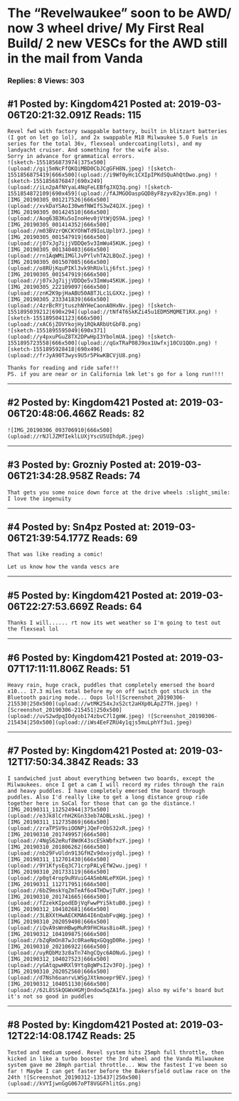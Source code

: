 # The &ldquo;Revelwaukee&rdquo; soon to be AWD/ now 3 wheel drive/ My First Real Build/ 2 new VESCs for the AWD still in the mail from Vanda

### Replies: 8 Views: 303

## \#1 Posted by: Kingdom421 Posted at: 2019-03-06T20:21:32.091Z Reads: 115

```
Revel fwd with factory swappable battery, built in blitzart batteries (I got on let go lol), and 2x swappable M18 Milwaukee 5.0 Fuels in series for the total 36v, flexseal undercoating(lots), and my landyacht cruiser. And something for the wife also.
Sorry in advance for grammatical errors.
![sketch-1551856873974|375x500](upload://gij5mNcFfQKQiMBD0CbJCgGFH8N.jpeg) ![sketch-1551856875419|666x500](upload://i9Wf0yHc1CXIpIPKdSQuAhQtDwo.png) ![sketch-1551856876847|690x249](upload://iLn2pAfNYyaL4NqFeLEBfgJXQ3q.png) ![sketch-1551854872109|690x459](upload://fAJMGOOaspGQD8yF8zyv82yv3Em.png) ![IMG_20190305_001217526|666x500](upload://xvkDaYSAoI30wmfNWIfS3wZ4QJX.jpeg) ![IMG_20190305_001424510|666x500](upload://Aog63B3Ku5oInoHev0jVtWjQS9A.jpeg) ![IMG_20190305_001414352|666x500](upload://m03BVzrQKCKYOhWTd9IoLUplbYJ.jpeg) ![IMG_20190305_001547919|666x500](upload://j07xJg7ijjVDDQe5v3ImWu45KUK.jpeg) ![IMG_20190305_001340403|666x500](upload://rn1AqWMiIMGlJvPYlvhTA2LBQoZ.jpeg) ![IMG_20190305_001507085|666x500](upload://o8RUjKquPIKl3vk9hRUxlLj6fst.jpeg) ![IMG_20190305_001547919|666x500](upload://j07xJg7ijjVDDQe5v3ImWu45KUK.jpeg) ![IMG_20190305_222109097|666x500](upload://znK2K9pjHaABU50ABTJLc1LGXXz.jpeg) ![IMG_20190305_233341839|666x500](upload://4zrBcRYjtuszhNYHeCaonA0HxNv.jpeg) ![sketch-1551895039212|690x294](upload://tNf4T6SkKZi45u1EDM5MQMET1RX.png) ![sketch-1551895041123|666x500](upload://xAC6jZOVYkojHy1RQkARbUtGbFB.png) 
![sketch-1551895595049|690x371](upload://y4pxuPGuZ8TX2DPwHpI3YbolmUA.jpeg) ![sketch-1551895723558|666x500](upload://qGxTRaP08J9ox1Uwfxj10CU1QOn.png) ![sketch-1551895928418|690x496](upload://frJyA90T3wys9U5r5PkwKBCVjU8.png) 

Thanks for reading and ride safe!!!
PS. if you are near or in California lmk let's go for a long run!!!!
```

---
## \#2 Posted by: Kingdom421 Posted at: 2019-03-06T20:48:06.466Z Reads: 82

```
![IMG_20190306_093706910|666x500](upload://rNJlJZMfIeklLUXjYscU5UIhdpR.jpeg)
```

---
## \#3 Posted by: Grozniy Posted at: 2019-03-06T21:34:28.958Z Reads: 74

```
That gets you some noice down force at the drive wheels :slight_smile:
I love the ingenuity
```

---
## \#4 Posted by: Sn4pz Posted at: 2019-03-06T21:39:54.177Z Reads: 69

```
That was like reading a comic! 

Let us know how the vanda vescs are
```

---
## \#5 Posted by: Kingdom421 Posted at: 2019-03-06T22:27:53.669Z Reads: 64

```
Thanks I will...... rt now its wet weather so I'm going to test out the flexseal lol
```

---
## \#6 Posted by: Kingdom421 Posted at: 2019-03-07T17:11:11.806Z Reads: 51

```
Heavy rain, huge crack, puddles that completely emersed the board x10... 17.3 miles total before my on off switch got stuck in the Bluetooth pairing mode... Oops lol![Screenshot_20190306-215530|250x500](upload://wtMK254xJxS2ct2aHXp0LApZ7TH.jpeg) ![Screenshot_20190306-215451|250x500](upload://uvS2wdpqIOdyob174zbvC7lIgmW.jpeg) ![Screenshot_20190306-215434|250x500](upload://iWs4EeFZRU4y1qjs5muLphYf3u1.jpeg)
```

---
## \#7 Posted by: Kingdom421 Posted at: 2019-03-12T17:50:34.384Z Reads: 33

```
I sandwiched just about everything between two boards, except the Milwaukees. once I get a cam I will record my rides through the rain and heavy puddles. I have completely emersed the board through puddles. Also I'd really like to get a long distance group ride together here in SoCal for those that can go the distance.![IMG_20190311_112524944|375x500](upload://e3Jk8lCrhH2KGn33eb7ADBLxskL.jpeg) ![IMG_20190311_112735869|666x500](upload://zraTPSV9siOONPjJQeFrObS32xR.jpeg) ![IMG_20190310_201749957|666x500](upload://4NgS62eRuf8WdK43scESkWbfxzY.jpeg) ![IMG_20190310_201806262|666x500](upload://nb29FvUldn913GfHZv9dxojydgl.jpeg) ![IMG_20190311_112701430|666x500](upload://9Y1KfysEq3C71crpPALyEfW2wu.jpeg) ![IMG_20190310_201733119|666x500](upload://p0gt4rop9uRVuiG4ASmbNLePXGH.jpeg) ![IMG_20190311_112717951|666x500](upload://6bZ9mskYqZmTeAf6o4THDwjTuRY.jpeg) ![IMG_20190310_201741665|666x500](upload://fZzekKIpodEDjVqFwwPYi5ktuB0.jpeg) ![IMG_20190312_104102681|666x500](upload://3LBXXtHwAECKMA64I6nQabFvqWg.jpeg) ![IMG_20190310_202059498|666x500](upload://iQvA9sWnHBwpMuR9FHCHas8io4R.jpeg) ![IMG_20190312_104109875|666x500](upload://bZqRmOn87wJc0RaeNqxGQqgD0Re.jpeg) ![IMG_20190310_202106922|666x500](upload://uyRQbMz3z8aTn74hgCQyc6AONuG.jpeg) ![IMG_20190312_104027523|666x500](upload://yGAtqpwHRXl9Ytq8gWPsI2v3FOj.jpeg) ![IMG_20190310_202052560|666x500](upload://d7Nsh6oanrvLWSgJXtkmoepr9EV.jpeg) ![IMG_20190312_104051130|666x500](upload://62L8SSkQGWxHGMjDndow5qZA1fa.jpeg) also my wife's board but it's not so good in puddles
```

---
## \#8 Posted by: Kingdom421 Posted at: 2019-03-12T22:14:08.174Z Reads: 25

```
Tested and medium speed. Revel system hits 25mph full throttle, then kicked in like a turbo booster the 3rd wheel and the Vanda Milwaukee system gave me 28mph partial throttle... Wow the fastest I've been so far ! Maybe I can get faster before the Bakersfield outlaw race on the 24th ![Screenshot_20190312-135437|250x500](upload://kVYIjwnGgG067oPT8VGGFhlitGs.png)
```

---
